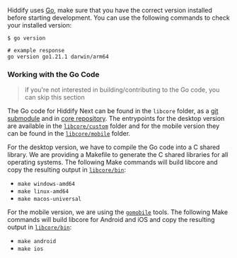 Hiddify uses [Go](https://go.dev), make sure that you have the correct version installed before starting development. You can use the following commands to check your installed version:


```shell
$ go version

# example response
go version go1.21.1 darwin/arm64
```

### Working with the Go Code

> if you're not interested in building/contributing to the Go code, you can skip this section

The Go code for Hiddify Next can be found in the `libcore` folder, as a [git submodule](https://git-scm.com/book/en/v2/Git-Tools-Submodules) and in [core repository](https://github.com/hiddify/hiddify-next-core). The entrypoints for the desktop version are available in the [`libcore/custom`](https://github.com/hiddify/hiddify-next-core/tree/main/custom) folder and for the mobile version they can be found in the [`libcore/mobile`](https://github.com/hiddify/hiddify-next-core/tree/main/mobile) folder.

For the desktop version, we have to compile the Go code into a C shared library. We are providing a Makefile to generate the C shared libraries for all operating systems. The following Make commands will build libcore and copy the resulting output in [`libcore/bin`](https://github.com/hiddify/hiddify-next-core/tree/main/bin):

- `make windows-amd64`
- `make linux-amd64`
- `make macos-universal`

For the mobile version, we are using the [`gomobile`](https://github.com/golang/go/wiki/Mobile) tools. The following Make commands will build libcore for Android and iOS and copy the resulting output in [`libcore/bin`](https://github.com/hiddify/hiddify-next-core/tree/main/bin):

- `make android`
- `make ios`
